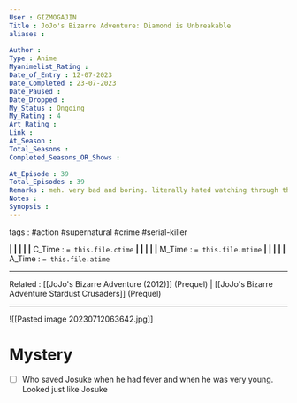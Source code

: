 ```yaml
---
User : GIZMOGAJIN
Title : JoJo's Bizarre Adventure: Diamond is Unbreakable
aliases : 
 
Author : 
Type : Anime
Myanimelist_Rating : 
Date_of_Entry : 12-07-2023 
Date_Completed : 23-07-2023
Date_Paused : 
Date_Dropped : 
My_Status : Ongoing
My_Rating : 4
Art_Rating : 
Link : 
At_Season : 
Total_Seasons : 
Completed_Seasons_OR_Shows : 
 
At_Episode : 39
Total_Episodes : 39
Remarks : meh. very bad and boring. literally hated watching through this. Sooooo slow story.main antagonist introduced like halfway through. ending not bad. lots of plotholes and unrealism.
Notes : 
Synopsis : 
---
```

 tags : #action #supernatural #crime #serial-killer

**|  |  |  |  |** C_Time : `= this.file.ctime` **|  |  |  |  |** M_Time : `= this.file.mtime` **|  |  |  |  |** A_Time : `= this.file.atime` 

---
Related : [[JoJo's Bizarre Adventure (2012)]] (Prequel) | [[JoJo's Bizarre Adventure Stardust Crusaders]] (Prequel)

---
![[Pasted image 20230712063642.jpg]]

# Mystery

- [ ] Who saved Josuke when he had fever and when he was very young. Looked just like Josuke